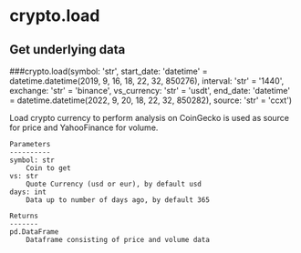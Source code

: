 # crypto.load

## Get underlying data 
###crypto.load(symbol: 'str', start_date: 'datetime' = datetime.datetime(2019, 9, 16, 18, 22, 32, 850276), interval: 'str' = '1440', exchange: 'str' = 'binance', vs_currency: 'str' = 'usdt', end_date: 'datetime' = datetime.datetime(2022, 9, 20, 18, 22, 32, 850282), source: 'str' = 'ccxt')

Load crypto currency to perform analysis on CoinGecko is used as source for price and
    YahooFinance for volume.

    Parameters
    ----------
    symbol: str
        Coin to get
    vs: str
        Quote Currency (usd or eur), by default usd
    days: int
        Data up to number of days ago, by default 365

    Returns
    -------
    pd.DataFrame
        Dataframe consisting of price and volume data
